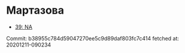 # Мартазова
- [39: NA](39.md)

Commit: b38955c784d59047270ee5c9d89daf803fc7c414
 fetched at: 20201211-090234
